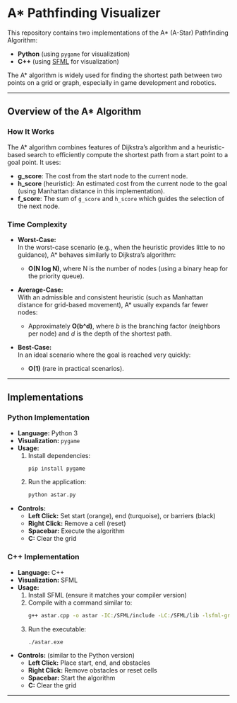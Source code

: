 # A* Pathfinding Visualizer

This repository contains two implementations of the A* (A-Star) Pathfinding Algorithm:
- **Python** (using `pygame` for visualization)
- **C++** (using [SFML](https://www.sfml-dev.org/) for visualization)

The A* algorithm is widely used for finding the shortest path between two points on a grid or graph, especially in game development and robotics.

---

## Overview of the A* Algorithm

### How It Works
The A* algorithm combines features of Dijkstra’s algorithm and a heuristic-based search to efficiently compute the shortest path from a start point to a goal point. It uses:
- **g_score**: The cost from the start node to the current node.
- **h_score** (heuristic): An estimated cost from the current node to the goal (using Manhattan distance in this implementation).
- **f_score**: The sum of `g_score` and `h_score` which guides the selection of the next node.

### Time Complexity
- **Worst-Case:**  
  In the worst-case scenario (e.g., when the heuristic provides little to no guidance), A* behaves similarly to Dijkstra’s algorithm:
  - **O(N log N)**, where N is the number of nodes (using a binary heap for the priority queue).

- **Average-Case:**  
  With an admissible and consistent heuristic (such as Manhattan distance for grid-based movement), A* usually expands far fewer nodes:
  - Approximately **O(b^d)**, where _b_ is the branching factor (neighbors per node) and _d_ is the depth of the shortest path.

- **Best-Case:**  
  In an ideal scenario where the goal is reached very quickly:
  - **O(1)** (rare in practical scenarios).

---

## Implementations

### Python Implementation
- **Language:** Python 3
- **Visualization:** `pygame`
- **Usage:**
  1. Install dependencies:
     ```bash
     pip install pygame
     ```
  2. Run the application:
     ```bash
     python astar.py
     ```
- **Controls:**
  - **Left Click:** Set start (orange), end (turquoise), or barriers (black)
  - **Right Click:** Remove a cell (reset)
  - **Spacebar:** Execute the algorithm
  - **C:** Clear the grid

### C++ Implementation
- **Language:** C++
- **Visualization:** SFML
- **Usage:**
  1. Install SFML (ensure it matches your compiler version)
  2. Compile with a command similar to:
     ```bash
     g++ astar.cpp -o astar -IC:/SFML/include -LC:/SFML/lib -lsfml-graphics -lsfml-window -lsfml-system
     ```
  3. Run the executable:
     ```bash
     ./astar.exe
     ```
- **Controls:** (similar to the Python version)
  - **Left Click:** Place start, end, and obstacles
  - **Right Click:** Remove obstacles or reset cells
  - **Spacebar:** Start the algorithm
  - **C:** Clear the grid

---

